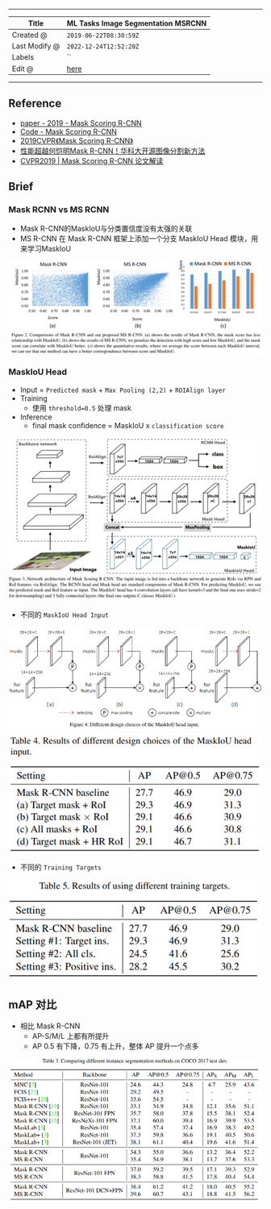 -----

| Title         | ML Tasks Image Segmentation MSRCNN                    |
| ------------- | ----------------------------------------------------- |
| Created @     | `2019-06-22T08:30:59Z`                                |
| Last Modify @ | `2022-12-24T12:52:20Z`                                |
| Labels        | \`\`                                                  |
| Edit @        | [here](https://github.com/junxnone/aiwiki/issues/164) |

-----

## Reference

  - [paper - 2019 - Mask Scoring
    R-CNN](https://arxiv.org/pdf/1903.00241.pdf)
  - [Code - Mask Scoring
    R-CNN](https://github.com/zjhuang22/maskscoring_rcnn)
  - [2019CVPR《Mask Scoring
    R-CNN》](https://www.cnblogs.com/wemo/p/10505970.html)
  - [性能超越何恺明Mask
    R-CNN！华科大开源图像分割新方法](https://www.jiqizhixin.com/articles/2019-05-15-4)
  - [CVPR2019 | Mask Scoring R-CNN
    论文解读](https://www.cnblogs.com/ManWingloeng/p/10717578.html)

## Brief

### Mask RCNN vs MS RCNN

  - Mask R-CNN的MaskIoU与分类置信度没有太强的关联
  - MS R-CNN 在 Mask R-CNN 框架上添加一个分支 MaskIoU Head 模块，用来学习MaskIoU

![image](media/6047b301a20864639d38d6096a6b29e80b99ae98.png)

### MaskIoU Head

  - Input = `Predicted mask` + `Max Pooling (2,2)` + `ROIAlign layer`
  - Training
      - 使用 `threshold=0.5` 处理 mask
  - Inference
      - final mask confidence = MaskIoU x `classification score`

![image](media/1b94624e3bc7760a12762c29412f9b25590c86a2.png)

  - 不同的 `MaskIoU Head Input`

![image](media/d42bc937eac81c5325e681f09692d68fa56d7145.png)
![image](media/773e4e52690573fa011a553c62457ac17499e9b6.png)

  - 不同的 `Training Targets`

![image](media/4ad23c23b8d8a1aa253a500167cd4929281b526f.png)

## mAP 对比

  - 相比 Mask R-CNN
      - AP-S/M/L 上都有所提升
      - AP 0.5 有下降，0.75 有上升，整体 AP 提升一个点多

![image](media/becb1f1668a321a7804b9b429d55553925609605.png)
